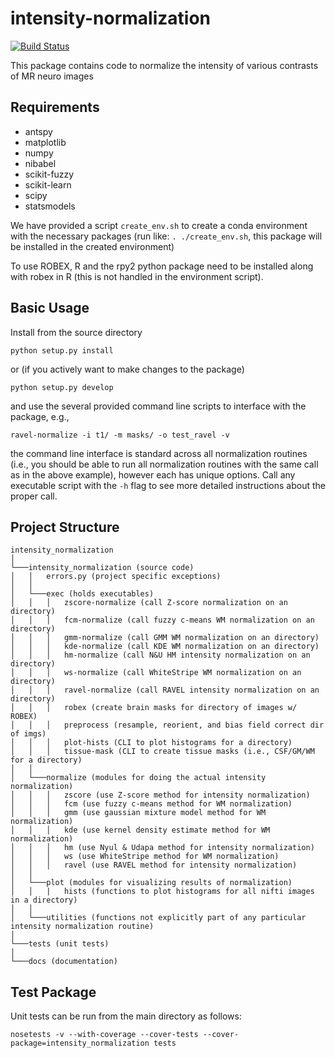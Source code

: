 intensity-normalization
=====

[![Build Status](https://travis-ci.org/jcreinhold/intensity-normalization.svg?branch=master)](https://travis-ci.org/jcreinhold/intensity-normalization)

This package contains code to normalize the intensity of various contrasts of MR neuro images

Requirements
------------

- antspy
- matplotlib
- numpy
- nibabel
- scikit-fuzzy
- scikit-learn
- scipy
- statsmodels

We have provided a script `create_env.sh` to create a conda environment with the necessary packages 
(run like: `. ./create_env.sh`, this package will be installed in the created environment)

To use ROBEX, R and the rpy2 python package need to be installed along with robex in R (this is not handled in 
the environment script).

Basic Usage
-----------

Install from the source directory

    python setup.py install
    
or (if you actively want to make changes to the package)

    python setup.py develop

and use the several provided command line scripts to interface with the package,
e.g., 

    ravel-normalize -i t1/ -m masks/ -o test_ravel -v

the command line interface is standard across all normalization routines (i.e., you should be able to 
run all normalization routines with the same call as in the above example), however each has unique options.
Call any executable script with the `-h` flag to see more detailed instructions about the proper call.

Project Structure
-----------------
```
intensity_normalization
│
└───intensity_normalization (source code)
│   │   errors.py (project specific exceptions)
│   │   
│   └───exec (holds executables)
│   │   │   zscore-normalize (call Z-score normalization on an directory)
│   │   │   fcm-normalize (call fuzzy c-means WM normalization on an directory)
│   │   │   gmm-normalize (call GMM WM normalization on an directory)
│   │   │   kde-normalize (call KDE WM normalization on an directory)
│   │   │   hm-normalize (call N&U HM intensity normalization on an directory)
│   │   │   ws-normalize (call WhiteStripe WM normalization on an directory)
│   │   │   ravel-normalize (call RAVEL intensity normalization on an directory)
│   │   │   robex (create brain masks for directory of images w/ ROBEX)
│   │   │   preprocess (resample, reorient, and bias field correct dir of imgs)
│   │   │   plot-hists (CLI to plot histograms for a directory)
│   │   │   tissue-mask (CLI to create tissue masks (i.e., CSF/GM/WM for a directory)
│   │   
│   └───normalize (modules for doing the actual intensity normalization)
│   │   │   zscore (use Z-score method for intensity normalization)
│   │   │   fcm (use fuzzy c-means method for WM normalization)
│   │   │   gmm (use gaussian mixture model method for WM normalization)
│   │   │   kde (use kernel density estimate method for WM normalization)
│   │   │   hm (use Nyul & Udapa method for intensity normalization)
│   │   │   ws (use WhiteStripe method for WM normalization)
│   │   │   ravel (use RAVEL method for intensity normalization)
│   │
│   └───plot (modules for visualizing results of normalization)
│   │   |   hists (functions to plot histograms for all nifti images in a directory)
│   │   
│   └───utilities (functions not explicitly part of any particular intensity normalization routine)
│
└───tests (unit tests)
│   
└───docs (documentation)
```

Test Package
------------

Unit tests can be run from the main directory as follows:

    nosetests -v --with-coverage --cover-tests --cover-package=intensity_normalization tests
